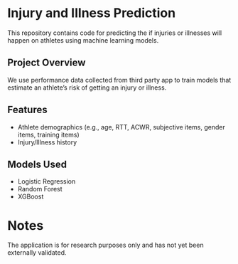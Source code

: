 # Injury and Illness Prediction

This repository contains code for predicting the if injuries or illnesses will happen on athletes using machine learning models.

## Project Overview
We use performance data collected from third party app to train models that estimate an athlete’s risk of getting an injury or illness.

## Features
- Athlete demographics (e.g., age, RTT, ACWR, subjective items, gender items, training items)
- Injury/Illness history

## Models Used
- Logistic Regression
- Random Forest
- XGBoost

# Notes
The application is for research purposes only and has not yet been externally validated.


